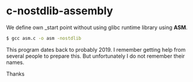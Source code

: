 # c-nostdlib-assembly

We define own _start point without using glibc runtime library using **ASM**.

```bash
$ gcc asm.c -o asm -nostdlib
```

This program dates back to probably 2019.
I remember getting help from several people to prepare this. But unfortunately I do not remember their names.

Thanks
